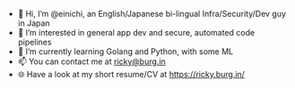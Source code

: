 - 👋 Hi, I’m @einichi, an English/Japanese bi-lingual Infra/Security/Dev guy in Japan
- 👀 I’m interested in general app dev and secure, automated code pipelines
- 🌱 I’m currently learning Golang and Python, with some ML
- 📫 You can contact me at ricky@burg.in
- 🌐 Have a look at my short resume/CV at https://ricky.burg.in/
